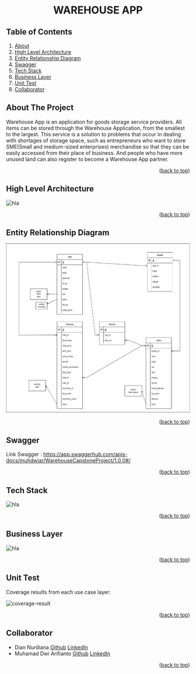 <div id="top"></div>

<!-- PROJECT LOGO -->
<div align="center">
  <h1 align="center">WAREHOUSE APP</h1>
</div>

<!-- TABLE OF CONTENTS -->
## Table of Contents
1. [About](#about-the-project)
2. [High Level Architecture](#high-level-architecture)
3. [Entity Relationship Diagram](#entity-relationship-diagram)
4. [Swagger](#swagger)
5. [Tech Stack](#tech-stack)
6. [Business Layer](#business-layer)
7. [Unit Test](#unit-test)
8. [Collaborator](#collaborator)

<!-- ABOUT THE PROJECT -->
## About The Project
Warehouse App is an application for goods storage service providers. All items can be stored through the Warehouse Application, from the smallest to the largest. This service is a solution to problems that occur in dealing with shortages of storage space, such as entrepreneurs who want to store SME(Small and medium-sized enterprises) merchandise so that they can be easily accessed from their place of business. And people who have more unused land can also register to become a Warehouse App partner.

<p align="right">(<a href="#top">back to top</a>)</p>

## High Level Architecture
<img src="images/HLA.png" alt="hla" width="800" height="462" >

<p align="right">(<a href="#top">back to top</a>)</p>

## Entity Relationship Diagram
<img src="images/ERD.jpg" alt="hla" width="800" height="462" >

<p align="right">(<a href="#top">back to top</a>)</p>

## Swagger
Link Swagger : https://app.swaggerhub.com/apis-docs/muhdwiar/WarehouseCapstoneProject/1.0.0#/

<p align="right">(<a href="#top">back to top</a>)</p>

## Tech Stack
<img src="images/Tech Stack.PNG" alt="hla" width="800" height="462" >

<p align="right">(<a href="#top">back to top</a>)</p>

## Business Layer
<img src="images/Business Layer.jpg" alt="hla" width="800" height="462" >

<p align="right">(<a href="#top">back to top</a>)</p>

## Unit Test
Coverage results from each use case layer:

<img src="images/hasil tes capstone.PNG" alt="coverage-result">

<p align="right">(<a href="#top">back to top</a>)</p>

<!-- CONTACT -->
## Collaborator
* Dian Nurdiana [Github](https://github.com/diannd) [LinkedIn](linkedin.com/in/dian-nurdiana-85589923b)
* Muhamad Dwi Arifianto [Github](https://github.com/muhdwiar) [LinkedIn](https://www.linkedin.com/in/muhamad-dwi-arifianto-b76147238/)

<p align="right">(<a href="#top">back to top</a>)</p>

